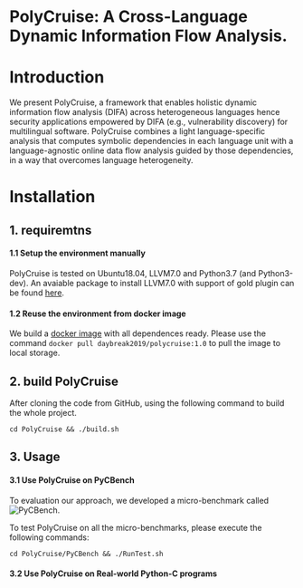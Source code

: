 # PolyCruise: A Cross-Language Dynamic Information Flow Analysis.


# Introduction
We present PolyCruise, a framework that enables holistic dynamic information flow analysis (DIFA) across heterogeneous languages hence security applications empowered by DIFA (e.g., vulnerability discovery) for multilingual software. PolyCruise combines a light language-specific analysis that computes symbolic dependencies in each language unit with a language-agnostic online data flow analysis guided by those dependencies, in a way that overcomes language heterogeneity.

# Installation
## 1. requiremtns
#### 1.1 Setup the environment manually
PolyCruise is tested on Ubuntu18.04, LLVM7.0 and Python3.7 (and Python3-dev).
An avaiable package to install LLVM7.0 with support of gold plugin can be found [here](https://github.com/Daybreak2019/PCA/tree/master/llvm7).

#### 1.2 Reuse the environment from docker image
We build a [docker image](https://hub.docker.com/repository/docker/daybreak2019/polycruise/tags?page=1&ordering=last_updated) with all dependences ready.
Please use the command ```docker pull daybreak2019/polycruise:1.0``` to pull the image to local storage.

## 2. build PolyCruise
After cloning the code from GitHub, using the following command to build the whole project.

```cd PolyCruise && ./build.sh```

## 3. Usage
#### 3.1 Use PolyCruise on PyCBench
To evaluation our approach, we developed a micro-benchmark called ![PyCBench](https://github.com/Daybreak2019/LDI/tree/master/PyCBench).

To test PolyCruise on all the micro-benchmarks, please execute the following commands:
```
cd PolyCruise/PyCBench && ./RunTest.sh
```

#### 3.2 Use PolyCruise on Real-world Python-C programs


        

